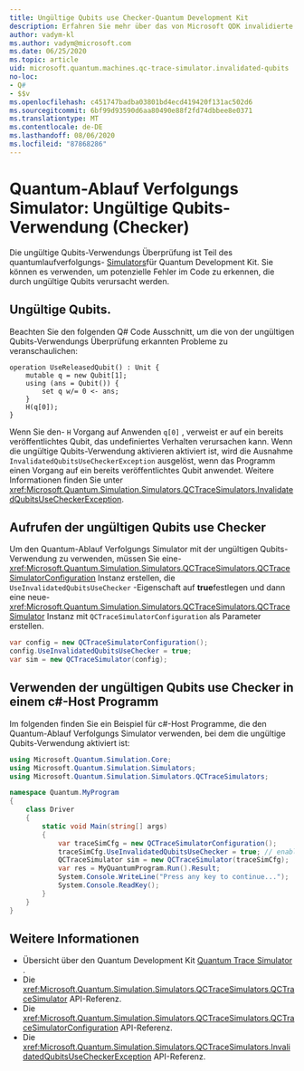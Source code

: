 ```yaml
---
title: Ungültige Qubits use Checker-Quantum Development Kit
description: Erfahren Sie mehr über das von Microsoft QDK invalidierte Qubits use Checker, das den Quantum-Ablauf Verfolgungs Simulator verwendet, um Ihren Q# Code auf potenziell ungültige Qubits zu überprüfen.
author: vadym-kl
ms.author: vadym@microsoft.com
ms.date: 06/25/2020
ms.topic: article
uid: microsoft.quantum.machines.qc-trace-simulator.invalidated-qubits
no-loc:
- Q#
- $$v
ms.openlocfilehash: c451747badba03801bd4ecd419420f131ac502d6
ms.sourcegitcommit: 6bf99d93590d6aa80490e88f2fd74dbbee8e0371
ms.translationtype: MT
ms.contentlocale: de-DE
ms.lasthandoff: 08/06/2020
ms.locfileid: "87868286"
---
```

# <a name="quantum-trace-simulator-invalidated-qubits-use-checker"></a>Quantum-Ablauf Verfolgungs Simulator: Ungültige Qubits-Verwendung (Checker)

Die ungültige Qubits-Verwendungs Überprüfung ist Teil des quantumlaufverfolgungs- [Simulators](xref:microsoft.quantum.machines.qc-trace-simulator.intro)für Quantum Development Kit. Sie können es verwenden, um potenzielle Fehler im Code zu erkennen, die durch ungültige Qubits verursacht werden. 

## <a name="invalid-qubits"></a>Ungültige Qubits.

Beachten Sie den folgenden Q# Code Ausschnitt, um die von der ungültigen Qubits-Verwendungs Überprüfung erkannten Probleme zu veranschaulichen:

```qsharp
operation UseReleasedQubit() : Unit {
    mutable q = new Qubit[1];
    using (ans = Qubit()) {
        set q w/= 0 <- ans;
    }
    H(q[0]);
}
```

Wenn Sie den- `H` Vorgang auf Anwenden `q[0]` , verweist er auf ein bereits veröffentlichtes Qubit, das undefiniertes Verhalten verursachen kann. Wenn die ungültige Qubits-Verwendung aktivieren aktiviert ist, wird die Ausnahme `InvalidatedQubitsUseCheckerException` ausgelöst, wenn das Programm einen Vorgang auf ein bereits veröffentlichtes Qubit anwendet. Weitere Informationen finden Sie unter <xref:Microsoft.Quantum.Simulation.Simulators.QCTraceSimulators.InvalidatedQubitsUseCheckerException>.

## <a name="invoking-the-invalidated-qubits-use-checker"></a>Aufrufen der ungültigen Qubits use Checker

Um den Quantum-Ablauf Verfolgungs Simulator mit der ungültigen Qubits-Verwendung zu verwenden, müssen Sie eine- <xref:Microsoft.Quantum.Simulation.Simulators.QCTraceSimulators.QCTraceSimulatorConfiguration> Instanz erstellen, die `UseInvalidatedQubitsUseChecker` -Eigenschaft auf **true**festlegen und dann eine neue- <xref:Microsoft.Quantum.Simulation.Simulators.QCTraceSimulators.QCTraceSimulator> Instanz mit `QCTraceSimulatorConfiguration` als Parameter erstellen. 

```csharp
var config = new QCTraceSimulatorConfiguration();
config.UseInvalidatedQubitsUseChecker = true;
var sim = new QCTraceSimulator(config);
```


## <a name="using-the-invalidated-qubits-use-checker-in-a-c-host-program"></a>Verwenden der ungültigen Qubits use Checker in einem c#-Host Programm

Im folgenden finden Sie ein Beispiel für c#-Host Programme, die den Quantum-Ablauf Verfolgungs Simulator verwenden, bei dem die ungültige Qubits-Verwendung aktiviert ist: 

```csharp
using Microsoft.Quantum.Simulation.Core;
using Microsoft.Quantum.Simulation.Simulators;
using Microsoft.Quantum.Simulation.Simulators.QCTraceSimulators;

namespace Quantum.MyProgram
{
    class Driver
    {
        static void Main(string[] args)
        {
            var traceSimCfg = new QCTraceSimulatorConfiguration();
            traceSimCfg.UseInvalidatedQubitsUseChecker = true; // enables UseInvalidatedQubitsUseChecker
            QCTraceSimulator sim = new QCTraceSimulator(traceSimCfg);
            var res = MyQuantumProgram.Run().Result;
            System.Console.WriteLine("Press any key to continue...");
            System.Console.ReadKey();
        }
    }
}
```

## <a name="see-also"></a>Weitere Informationen

- Übersicht über den Quantum Development Kit [Quantum Trace Simulator](xref:microsoft.quantum.machines.qc-trace-simulator.intro) .
- Die <xref:Microsoft.Quantum.Simulation.Simulators.QCTraceSimulators.QCTraceSimulator> API-Referenz.
- Die <xref:Microsoft.Quantum.Simulation.Simulators.QCTraceSimulators.QCTraceSimulatorConfiguration> API-Referenz.
- Die <xref:Microsoft.Quantum.Simulation.Simulators.QCTraceSimulators.InvalidatedQubitsUseCheckerException> API-Referenz.